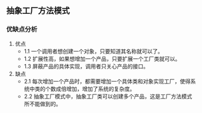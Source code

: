 ## 抽象工厂方法模式


### 优缺点分析
1. 优点
    - 1.1 一个调用者想创建一个对象，只要知道其名称就可以了。
    - 1.2 扩展性高，如果想增加一个产品，只要扩展一个工厂类就可以。
    - 1.3 屏蔽产品的具体实现，调用者只关心产品的接口。
2. 缺点 
    - 2.1 每次增加一个产品时，都需要增加一个具体类和对象实现工厂，使得系统中类的个数成倍增加，增加了系统的复杂度。
    - 2.2 抽象工厂模式中，抽象工厂类可以创建多个产品，这是工厂方法模式所不能做到的。